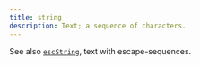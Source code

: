 ```yaml
---
title: string
description: Text; a sequence of characters.
---
```

See also [`escString`](/docs/attr-types/escString/), text with escape-sequences.
